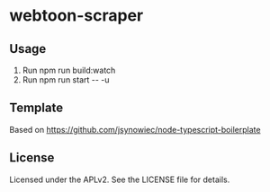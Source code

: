 # webtoon-scraper

## Usage
1. Run npm run build:watch
2. Run npm run start -- -u <url>

## Template
Based on https://github.com/jsynowiec/node-typescript-boilerplate

## License

Licensed under the APLv2. See the LICENSE file for details.
